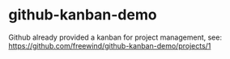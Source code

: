 # github-kanban-demo

Github already provided a kanban for project management, see: <https://github.com/freewind/github-kanban-demo/projects/1>
